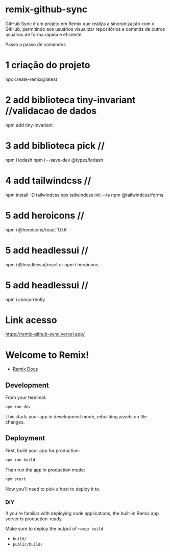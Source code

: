 # remix-github-sync
GitHub Sync é um projeto em Remix que realiza a sincronização com o GitHub, permitindo aos usuários visualizar repositórios e commits de outros usuários de forma rápida e eficiente.


Passo a passo de comandos
# 1 criação do projeto
npx create-remix@latest

# 2 add biblioteca tiny-invariant //validacao de dados
npm add tiny-invariant

# 3 add biblioteca pick  //
npm i lodash
npm i --save-dev @types/lodash

# 4 add tailwindcss  //
npm install -D tailwindcss
npx tailwindcss init --ts
npm @tailwindcss/forms

# 5 add heroicons  //
npm i @heroicons/react 1.0.6

# 5 add headlessui  //
npm i @headlessui/react
or npm i heroicons

# 5 add headlessui  //
npm i concurrently




# Link acesso
https://remix-github-sync.vercel.app/

# Welcome to Remix!

- [Remix Docs](https://remix.run/docs)

## Development

From your terminal:

```sh
npm run dev
```

This starts your app in development mode, rebuilding assets on file changes.

## Deployment

First, build your app for production:

```sh
npm run build
```

Then run the app in production mode:

```sh
npm start
```

Now you'll need to pick a host to deploy it to.

### DIY

If you're familiar with deploying node applications, the built-in Remix app server is production-ready.

Make sure to deploy the output of `remix build`

- `build/`
- `public/build/`
